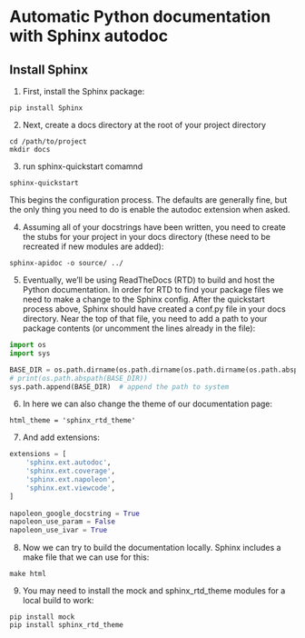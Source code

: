
# Automatic Python documentation with Sphinx autodoc

## Install Sphinx

1. First, install the Sphinx package:

```console
pip install Sphinx
```

2. Next, create a docs directory at the root of your project directory

```console
cd /path/to/project
mkdir docs
```

3. run sphinx-quickstart comamnd

```console
sphinx-quickstart
```

This begins the configuration process. The defaults are generally fine, but the only thing you need to do is enable the autodoc extension when asked.

4. Assuming all of your docstrings have been written, you need to create the stubs for your project in your docs directory (these need to be recreated if new modules are added):

```
sphinx-apidoc -o source/ ../
```

5. Eventually, we’ll be using ReadTheDocs (RTD) to build and host the Python documentation. In order for RTD to find your package files we need to make a change to the Sphinx config. After the quickstart process above, Sphinx should have created a conf.py file in your docs directory. Near the top of that file, you need to add a path to your package contents (or uncomment the lines already in the file):

```python
import os
import sys

BASE_DIR = os.path.dirname(os.path.dirname(os.path.dirname(os.path.abspath(__file__))))
# print(os.path.abspath(BASE_DIR))
sys.path.append(BASE_DIR)  # append the path to system

```

6. In here we can also change the theme of our documentation page:

```
html_theme = 'sphinx_rtd_theme'
```

7. And add extensions:

```python
extensions = [
    'sphinx.ext.autodoc',
    'sphinx.ext.coverage',
    'sphinx.ext.napoleon',
    'sphinx.ext.viewcode',
]
 
napoleon_google_docstring = True
napoleon_use_param = False
napoleon_use_ivar = True
```

8. Now we can try to build the documentation locally. Sphinx includes a make file that we can use for this:

```
make html
```

9. You may need to install the mock and sphinx_rtd_theme modules for a local build to work:

```
pip install mock
pip install sphinx_rtd_theme
```
